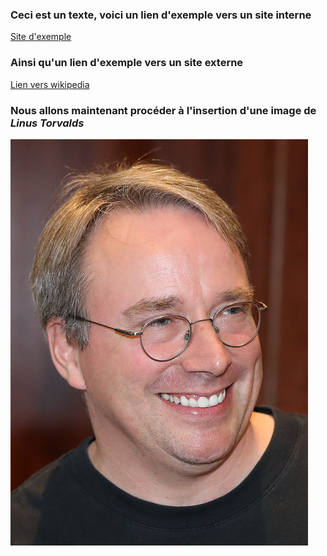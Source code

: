 ### Ceci est un texte, voici un lien d'exemple vers un site interne
<a href="https://abderzah.github.io/Introduction-GIT/tp5/exemple/exemple.html">Site d'exemple</a>

### Ainsi qu'un lien d'exemple vers un site externe
<a href="https://en.wikipedia.org/wiki/Linus_Torvalds">Lien vers wikipedia</a>

### Nous allons maintenant procéder à l'insertion d'une image de *Linus Torvalds*
![Image de Linus Torvalds](./.images/linus.jpeg "Linus Torvalds") 
